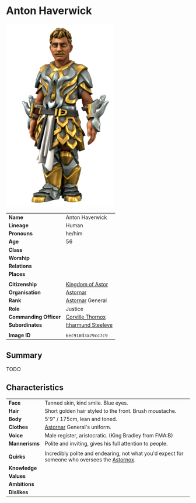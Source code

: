 # Anton Haverwick

<img src="https://raw.githubusercontent.com/jesskelsall/astarus-images/main/characters/portraits/6ec910d3a29cc7c9.png" height="500" />

|||
| --- | --- |
| **Name** | Anton Haverwick | character.3
| **Lineage** | Human |
| **Pronouns** | he/him |
| **Age** | 56 |
| **Class** | |
| **Worship** | |
| **Relations** | |
| **Places** | |
|||
| **Citizenship** | [Kingdom of Astor](../civilisations/kingdom-of-astor/kingdom-of-astor.md) |
| **Organisation** | [Astornar](../organisations/government/astornar.md) |
| **Rank** | [Astornar](../organisations/government/astornar.md) General |
| **Role** | Justice |
| **Commanding Officer** | [Corville Thornox](corville-thornox.md) |
| **Subordinates** | [Itharmund Steeleye](itharmund-steeleye.md) |
|||
| **Image ID** | `6ec910d3a29cc7c9` |

## Summary

TODO

## Characteristics

| | |
| --- | --- |
| **Face** | Tanned skin, kind smile. Blue eyes. | characteristics.2
| **Hair** | Short golden hair styled to the front. Brush moustache. |
| **Body** | 5'9" / 175cm, lean and toned. |
| **Clothes** | [Astornar](../organisations/government/astornar.md) General's uniform. |
| **Voice** | Male register, aristocratic. (King Bradley from FMA:B) |
| **Mannerisms** | Polite and inviting, gives his full attention to people. |
| | |
| **Quirks** | Incredibly polite and endearing, not what you'd expect for someone who oversees the [Astornox](../organisations/government/astornox/astornox.md). |
| **Knowledge** | |
| **Values** | |
| **Ambitions** | |
| **Dislikes** | |
